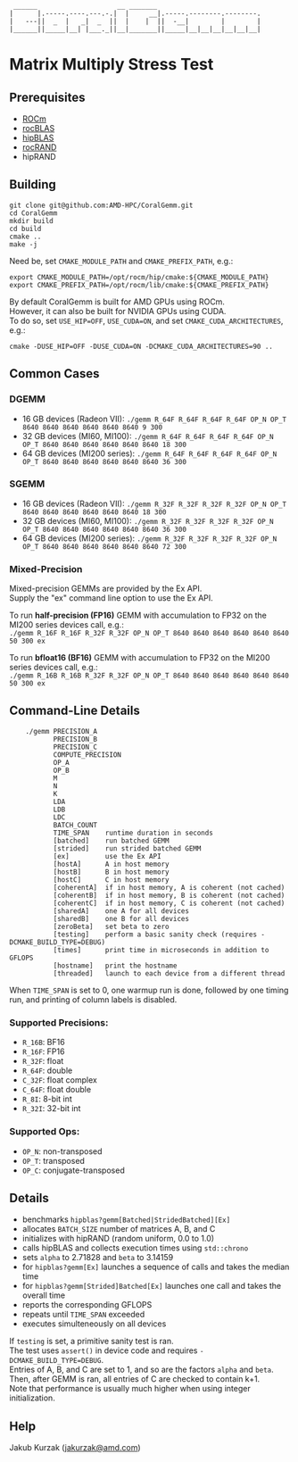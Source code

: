 ```
 ______                    __ _______
|      |.-----.----.---.-.|  |     __|.-----.--------.--------.
|   ---||  _  |   _|  _  ||  |    |  ||  -__|        |        |
|______||_____|__| |___._||__|_______||_____|__|__|__|__|__|__|
```
# Matrix Multiply Stress Test

## Prerequisites

* [ROCm][]
* [rocBLAS][]
* [hipBLAS][]
* [rocRAND][]
* hipRAND

## Building

```
git clone git@github.com:AMD-HPC/CoralGemm.git
cd CoralGemm
mkdir build
cd build
cmake ..
make -j
```

Need be, set `CMAKE_MODULE_PATH` and `CMAKE_PREFIX_PATH`, e.g.:

```
export CMAKE_MODULE_PATH=/opt/rocm/hip/cmake:${CMAKE_MODULE_PATH}
export CMAKE_PREFIX_PATH=/opt/rocm/lib/cmake:${CMAKE_PREFIX_PATH}
```

By default CoralGemm is built for AMD GPUs using ROCm.\
However, it can also be built for NVIDIA GPUs using CUDA.\
To do so, set `USE_HIP=OFF`, `USE_CUDA=ON`, and set `CMAKE_CUDA_ARCHITECTURES`, e.g.:

```
cmake -DUSE_HIP=OFF -DUSE_CUDA=ON -DCMAKE_CUDA_ARCHITECTURES=90 ..
```

## Common Cases

### DGEMM

* 16 GB devices (Radeon VII): `./gemm R_64F R_64F R_64F R_64F OP_N OP_T 8640 8640 8640 8640 8640 8640 9 300`
* 32 GB devices (MI60, MI100): `./gemm R_64F R_64F R_64F R_64F OP_N OP_T 8640 8640 8640 8640 8640 8640 18 300`
* 64 GB devices (MI200 series): `./gemm R_64F R_64F R_64F R_64F OP_N OP_T 8640 8640 8640 8640 8640 8640 36 300`

### SGEMM

* 16 GB devices (Radeon VII): `./gemm R_32F R_32F R_32F R_32F OP_N OP_T 8640 8640 8640 8640 8640 8640 18 300`
* 32 GB devices (MI60, MI100): `./gemm R_32F R_32F R_32F R_32F OP_N OP_T 8640 8640 8640 8640 8640 8640 36 300`
* 64 GB devices (MI200 series): `./gemm R_32F R_32F R_32F R_32F OP_N OP_T 8640 8640 8640 8640 8640 8640 72 300`

### Mixed-Precision

Mixed-precision GEMMs are provided by the Ex API.\
Supply the "ex" command line option to use the Ex API.

To run **half-precision (FP16)** GEMM with accumulation to FP32 on the MI200 series devices call, e.g.:\
`./gemm R_16F R_16F R_32F R_32F OP_N OP_T 8640 8640 8640 8640 8640 8640 50 300 ex`

To run **bfloat16 (BF16)** GEMM with accumulation to FP32 on the MI200 series devices call, e.g.:\
`./gemm R_16B R_16B R_32F R_32F OP_N OP_T 8640 8640 8640 8640 8640 8640 50 300 ex`

## Command-Line Details

```
    ./gemm PRECISION_A
           PRECISION_B
           PRECISION_C
           COMPUTE_PRECISION
           OP_A
           OP_B
           M
           N
           K
           LDA
           LDB
           LDC
           BATCH_COUNT
           TIME_SPAN    runtime duration in seconds
           [batched]    run batched GEMM
           [strided]    run strided batched GEMM
           [ex]         use the Ex API
           [hostA]      A in host memory
           [hostB]      B in host memory
           [hostC]      C in host memory
           [coherentA]  if in host memory, A is coherent (not cached)
           [coherentB]  if in host memory, B is coherent (not cached)
           [coherentC]  if in host memory, C is coherent (not cached)
           [sharedA]    one A for all devices
           [sharedB]    one B for all devices
           [zeroBeta]   set beta to zero
           [testing]    perform a basic sanity check (requires -DCMAKE_BUILD_TYPE=DEBUG)
           [times]      print time in microseconds in addition to GFLOPS
           [hostname]   print the hostname
           [threaded]   launch to each device from a different thread
```

When `TIME_SPAN` is set to 0, one warmup run is done, followed by one timing run, and printing of column labels is disabled.

### Supported Precisions:

* `R_16B`: BF16
* `R_16F`: FP16
* `R_32F`: float
* `R_64F`: double
* `C_32F`: float complex
* `C_64F`: float double
* `R_8I`:  8-bit int
* `R_32I`: 32-bit int

### Supported Ops:

* `OP_N`: non-transposed
* `OP_T`: transposed
* `OP_C`: conjugate-transposed

## Details

* benchmarks `hipblas?gemm[Batched|StridedBatched][Ex]`
* allocates `BATCH_SIZE` number of matrices A, B, and C
* initializes with hipRAND (random uniform, 0.0 to 1.0)
* calls hipBLAS and collects execution times using `std::chrono`
* sets `alpha` to 2.71828 and `beta` to 3.14159
* for `hipblas?gemm[Ex]` launches a sequence of calls and takes the median time
* for `hipblas?gemm[Strided]Batched[Ex]` launches one call and takes the overall time
* reports the corresponding GFLOPS
* repeats until `TIME_SPAN` exceeded
* executes simulteneously on all devices

If `testing` is set, a primitive sanity test is ran.\
The test uses `assert()` in device code and requires `-DCMAKE_BUILD_TYPE=DEBUG`.\
Entries of A, B, and C are set to 1, and so are the factors `alpha` and `beta`.\
Then, after GEMM is ran, all entries of C are checked to contain k+1.\
Note that performance is usually much higher when using integer initialization.

## Help

Jakub Kurzak (<jakurzak@amd.com>)

[ROCm]: https://github.com/RadeonOpenCompute/ROCm
[rocBLAS]: https://github.com/ROCmSoftwarePlatform/rocBLAS
[hipBLAS]: https://github.com/ROCmSoftwarePlatform/hipBLAS
[rocRAND]: https://github.com/ROCmSoftwarePlatform/rocRAND
